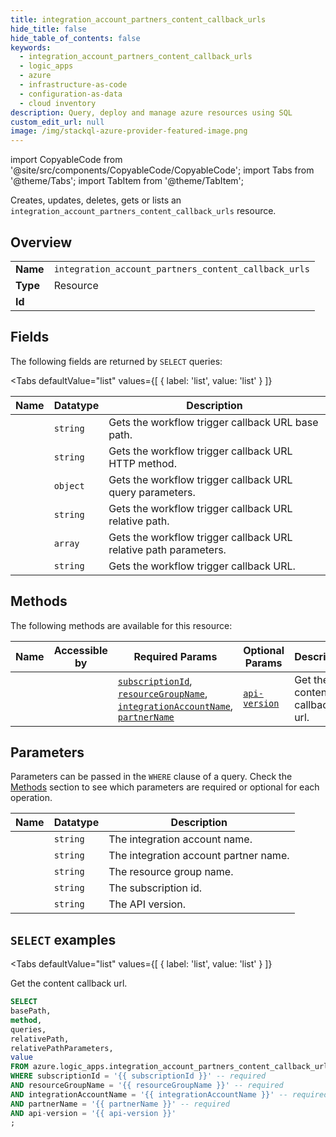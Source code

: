 ```yaml
--- 
title: integration_account_partners_content_callback_urls
hide_title: false
hide_table_of_contents: false
keywords:
  - integration_account_partners_content_callback_urls
  - logic_apps
  - azure
  - infrastructure-as-code
  - configuration-as-data
  - cloud inventory
description: Query, deploy and manage azure resources using SQL
custom_edit_url: null
image: /img/stackql-azure-provider-featured-image.png
---
```


import CopyableCode from '@site/src/components/CopyableCode/CopyableCode';
import Tabs from '@theme/Tabs';
import TabItem from '@theme/TabItem';

Creates, updates, deletes, gets or lists an <code>integration_account_partners_content_callback_urls</code> resource.

## Overview
<table><tbody>
<tr><td><b>Name</b></td><td><code>integration_account_partners_content_callback_urls</code></td></tr>
<tr><td><b>Type</b></td><td>Resource</td></tr>
<tr><td><b>Id</b></td><td><CopyableCode code="azure.logic_apps.integration_account_partners_content_callback_urls" /></td></tr>
</tbody></table>

## Fields

The following fields are returned by `SELECT` queries:

<Tabs
    defaultValue="list"
    values={[
        { label: 'list', value: 'list' }
    ]}
>
<TabItem value="list">

<table>
<thead>
    <tr>
    <th>Name</th>
    <th>Datatype</th>
    <th>Description</th>
    </tr>
</thead>
<tbody>
<tr>
    <td><CopyableCode code="basePath" /></td>
    <td><code>string</code></td>
    <td>Gets the workflow trigger callback URL base path.</td>
</tr>
<tr>
    <td><CopyableCode code="method" /></td>
    <td><code>string</code></td>
    <td>Gets the workflow trigger callback URL HTTP method.</td>
</tr>
<tr>
    <td><CopyableCode code="queries" /></td>
    <td><code>object</code></td>
    <td>Gets the workflow trigger callback URL query parameters.</td>
</tr>
<tr>
    <td><CopyableCode code="relativePath" /></td>
    <td><code>string</code></td>
    <td>Gets the workflow trigger callback URL relative path.</td>
</tr>
<tr>
    <td><CopyableCode code="relativePathParameters" /></td>
    <td><code>array</code></td>
    <td>Gets the workflow trigger callback URL relative path parameters.</td>
</tr>
<tr>
    <td><CopyableCode code="value" /></td>
    <td><code>string</code></td>
    <td>Gets the workflow trigger callback URL.</td>
</tr>
</tbody>
</table>
</TabItem>
</Tabs>

## Methods

The following methods are available for this resource:

<table>
<thead>
    <tr>
    <th>Name</th>
    <th>Accessible by</th>
    <th>Required Params</th>
    <th>Optional Params</th>
    <th>Description</th>
    </tr>
</thead>
<tbody>
<tr>
    <td><a href="#list"><CopyableCode code="list" /></a></td>
    <td><CopyableCode code="select" /></td>
    <td><a href="#parameter-subscriptionId"><code>subscriptionId</code></a>, <a href="#parameter-resourceGroupName"><code>resourceGroupName</code></a>, <a href="#parameter-integrationAccountName"><code>integrationAccountName</code></a>, <a href="#parameter-partnerName"><code>partnerName</code></a></td>
    <td><a href="#parameter-api-version"><code>api-version</code></a></td>
    <td>Get the content callback url.</td>
</tr>
</tbody>
</table>

## Parameters

Parameters can be passed in the `WHERE` clause of a query. Check the [Methods](#methods) section to see which parameters are required or optional for each operation.

<table>
<thead>
    <tr>
    <th>Name</th>
    <th>Datatype</th>
    <th>Description</th>
    </tr>
</thead>
<tbody>
<tr id="parameter-integrationAccountName">
    <td><CopyableCode code="integrationAccountName" /></td>
    <td><code>string</code></td>
    <td>The integration account name.</td>
</tr>
<tr id="parameter-partnerName">
    <td><CopyableCode code="partnerName" /></td>
    <td><code>string</code></td>
    <td>The integration account partner name.</td>
</tr>
<tr id="parameter-resourceGroupName">
    <td><CopyableCode code="resourceGroupName" /></td>
    <td><code>string</code></td>
    <td>The resource group name.</td>
</tr>
<tr id="parameter-subscriptionId">
    <td><CopyableCode code="subscriptionId" /></td>
    <td><code>string</code></td>
    <td>The subscription id.</td>
</tr>
<tr id="parameter-api-version">
    <td><CopyableCode code="api-version" /></td>
    <td><code>string</code></td>
    <td>The API version.</td>
</tr>
</tbody>
</table>

## `SELECT` examples

<Tabs
    defaultValue="list"
    values={[
        { label: 'list', value: 'list' }
    ]}
>
<TabItem value="list">

Get the content callback url.

```sql
SELECT
basePath,
method,
queries,
relativePath,
relativePathParameters,
value
FROM azure.logic_apps.integration_account_partners_content_callback_urls
WHERE subscriptionId = '{{ subscriptionId }}' -- required
AND resourceGroupName = '{{ resourceGroupName }}' -- required
AND integrationAccountName = '{{ integrationAccountName }}' -- required
AND partnerName = '{{ partnerName }}' -- required
AND api-version = '{{ api-version }}'
;
```
</TabItem>
</Tabs>
